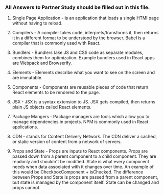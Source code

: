### All Answers to Partner Study should be filled out in this file.

1. Single Page Application - is an application that loads a single HTMl page without having to reload.

2. Compilers - A compiler takes code, interprets/transforms it, then returns it in a different format to be understood by the browser. Babel is a compiler that is commonly used with React.

3. Bundlers - Bundlers take JS and CSS code as separate modules, combines them for optimization. Example bundlers used in React apps are Webpack and Browserify.

4. Elements - Elements describe what you want to see on the screen and are immutable.

5. Components - Components are reusable pieces of code that return React elements to be rendered to the page.

6. JSX - JSX is a syntax extension to JS. JSX gets compiled, then returns plain JS objects called React elements.

7. Package Mangers - Package managers are tools which allow you to manage dependencies in projects. NPM is commonly used in React applications.

8. CDN - stands for Content Delivery Network. The CDN deliver a cached, or static version of content from a network of servers.

9. Props and State - Props are inputs to React components. Props are passed down from a parent component to a child component. They are readonly and shouldn't be modified. State is what every component needs when data associated with it changes over time. An example of this would be CheckboxComponent + isChecked. The difference between Props and State is props are passed from a parent component, but state is managed by the component itself. State can be changed and props cannot.
